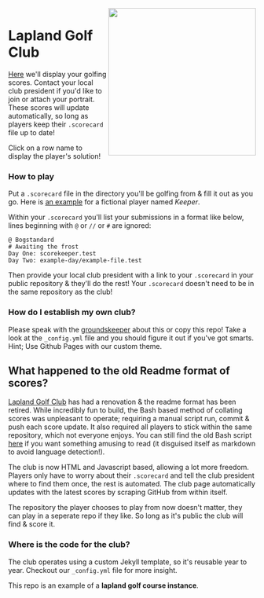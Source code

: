 <img src="https://bogstandard.github.io/lapland-golf-club/assets/images/logo.svg" width="300" height="300" align="right">

# Lapland Golf Club

[Here](https://bogstandard.github.io/lapland-golf-club/) we'll display your golfing scores. Contact your local club president if you'd like to join or attach your portrait. These scores will update automatically, so long as players keep their `.scorecard` file up to date!

Click on a row name to display the player's solution!

### How to play

Put a `.scorecard` file in the directory you'll be golfing from & fill it out as you go. Here is [an example](https://github.com/bogstandard/lapland-golf-club/blob/main/Keeper/.scorecard) for a fictional player named _Keeper_.

Within your `.scorecard` you'll list your submissions in a format like below, lines beginning with `@` or `//` or `#` are ignored:

```
@ Bogstandard
# Awaiting the frost
Day One: scorekeeper.test
Day Two: example-day/example-file.test
```

Then provide your local club president with a link to your `.scorecard` in your public repository & they'll do the rest! Your `.scorecard` doesn't need to be in the same repository as the club!

### How do I establish my own club?

Please speak with the [groundskeeper](https://github.com/bogstandard/) about this or copy this repo! Take a look at the `_config.yml` file and you should figure it out if you've got smarts. Hint; Use Github Pages with our custom theme.

## What happened to the old Readme format of scores?

[Lapland Golf Club](https://bogstandard.github.io/lapland-golf-club/) has had a renovation & the readme format has been retired. While incredibly fun to build, the Bash based method of collating scores was unpleasant to operate; requiring a manual script run, commit & push each score update. It also required all players to stick within the same repository, which not everyone enjoys. You can still find the old Bash script [here](https://github.com/bogstandard/lapland-golf-club/blob/f39f6693e53bfd54307a1768f1ce94a868c69d80/scorekeeper.md) if you want something amusing to read (it disguised itself as markdown to avoid language detection!).

The club is now HTML and Javascript based, allowing a lot more freedom. Players only have to worry about their `.scorecard` and tell the club president where to find them once, the rest is automated. The club page automatically updates with the latest scores by scraping GitHub from within itself.

The repository the player chooses to play from now doesn't matter, they can play in a seperate repo if they like. So long as it's public the club will find & score it.

### Where is the code for the club?

The club operates using a custom Jekyll template, so it's reusable year to year. Checkout our `_config.yml` file for more insight.

This repo is an example of a **lapland golf course instance**.
